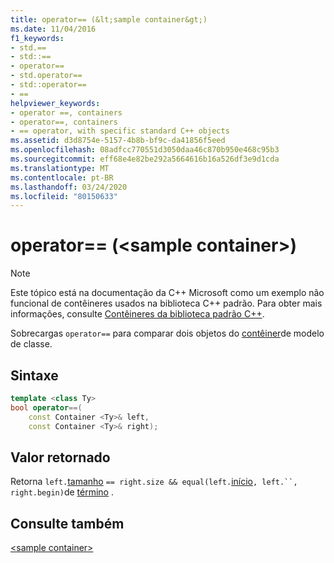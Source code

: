 ```yaml
---
title: operator== (&lt;sample container&gt;)
ms.date: 11/04/2016
f1_keywords:
- std.==
- std::==
- operator==
- std.operator==
- std::operator==
- ==
helpviewer_keywords:
- operator ==, containers
- operator==, containers
- == operator, with specific standard C++ objects
ms.assetid: d3d8754e-5157-4b8b-bf9c-da41856f5eed
ms.openlocfilehash: 08adfcc770551d3050daa46c870b950e468c95b3
ms.sourcegitcommit: eff68e4e82be292a5664616b16a526df3e9d1cda
ms.translationtype: MT
ms.contentlocale: pt-BR
ms.lasthandoff: 03/24/2020
ms.locfileid: "80150633"
---
```

# <a name="operator-ltsample-containergt"></a>operator== (&lt;sample container&gt;)

> [!NOTE]
> Este tópico está na documentação da C++ Microsoft como um exemplo não funcional de contêineres usados na biblioteca C++ padrão. Para obter mais informações, consulte [Contêineres da biblioteca padrão C++](../standard-library/stl-containers.md).

Sobrecargas `operator==` para comparar dois objetos do [contêiner](../standard-library/sample-container-class.md)de modelo de classe.

## <a name="syntax"></a>Sintaxe

```cpp
template <class Ty>
bool operator==(
    const Container <Ty>& left,
    const Container <Ty>& right);
```

## <a name="return-value"></a>Valor retornado

Retorna `left.`[tamanho](../standard-library/container-class-size.md) `== right.size && equal(left.`[início](../standard-library/container-class-begin.md)`, left.``, right.begin)`de [término](../standard-library/container-class-end.md) .

## <a name="see-also"></a>Consulte também

[\<sample container>](../standard-library/sample-container.md)
